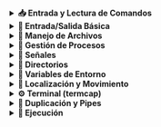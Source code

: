 <details>
<summary><strong>📥 Entrada y Lectura de Comandos</strong></summary>

<br>

| Función                         | Descripción                                                                                             | Uso común                                                         | Uso con código                                                   |
|----------------------------------|---------------------------------------------------------------------------------------------------------|--------------------------------------------------------------------|------------------------------------------------------------------|
| `readline(prompt)`              | Muestra el prompt y lee una línea de entrada del usuario. Devuelve un puntero a la línea leída.         | Leer comandos del usuario con edición de línea                    | `char *s = readline("mini$ ");`                                 |
| `add_history(line)`             | Añade la línea al historial de comandos. Útil para usar las flechas ↑ y ↓.                              | Guardar comandos ejecutados para navegación en el historial       | `if (*s) add_history(s);`                                       |
| `rl_clear_history()`            | Limpia el historial de readline liberando memoria.                                                      | Limpiar historial al salir del programa                           | `rl_clear_history();`                                           |
| `rl_on_new_line()`              | Notifica a readline que comienza una nueva línea. Útil al manejar señales.                              | Preparar readline tras una interrupción con Ctrl+C                | `rl_on_new_line();`                                             |
| `rl_replace_line(text, undo)`  | Reemplaza la línea actual por `text`. `undo` borra el historial de deshacer si es 1.                    | Borrar o reemplazar el texto actual en la línea de entrada        | `rl_replace_line("", 0);`                                       |
| `rl_redisplay()`                | Redibuja el prompt y la línea actual.                                                                   | Refrescar el prompt en pantalla tras una señal                    | `rl_redisplay();`                                               |
| `isatty(fd)`                    | Devuelve 1 si el descriptor es un terminal, 0 si no.                                                    | Comprobar si la entrada es interactiva                            | `if (isatty(STDIN_FILENO))`                                     |
| `ttyname(fd)`                   | Devuelve el nombre del terminal asociado con el descriptor.                                             | Obtener el nombre del terminal, útil para depuración              | `char *name = ttyname(0);`                                      |
| `ttyslot()`                     | Devuelve el número de terminal del proceso actual.                                                      | Rara vez usada, identificación del terminal                       | `int slot = ttyslot();`                                         |
| `ioctl(fd, request)`           | Envía comandos de control al dispositivo. Común para detectar tamaño del terminal (`TIOCGWINSZ`).       | Saber cuántas columnas tiene la terminal, útil para el layout     | `ioctl(1, TIOCGWINSZ, &w);`                                     |

</details>

<details>
<summary><strong>💬 Entrada/Salida Básica</strong></summary>

<br>

| Función     | Descripción                                                         | Uso común                            | Uso con código                        |
|-------------|---------------------------------------------------------------------|---------------------------------------|----------------------------------------|
| `printf`    | Imprime texto formateado a la salida estándar.                      | Mensajes de debug o salida del shell | `printf("Hola %s\n", nombre);`        |
| `write`     | Escribe directamente en un descriptor de archivo.                   | Imprimir sin usar stdio              | `write(1, "Hola\n", 5);`              |
| `perror`    | Muestra un mensaje de error basado en `errno`.                      | Reportar errores de sistema          | `perror("open");`                     |
| `strerror`  | Devuelve un string que describe un código de error.                 | Mostrar mensaje de error personalizado | `char *msg = strerror(errno);`        |

</details>

<details>
<summary><strong>📁 Manejo de Archivos</strong></summary>

<br>

| Función     | Descripción                                                                 | Uso común                                     | Uso con código                                                   |
|-------------|-----------------------------------------------------------------------------|-----------------------------------------------|------------------------------------------------------------------|
| `access`    | Verifica permisos de acceso a un archivo (`F_OK`, `R_OK`, `W_OK`, `X_OK`).  | Comprobar si un archivo existe o es ejecutable | `if (access("file", F_OK) == 0) {...}`                          |
| `open`      | Abre un archivo y devuelve su descriptor.                                   | Abrir archivos para lectura o escritura        | `int fd = open("file.txt", O_RDONLY);`                          |
| `read`      | Lee datos de un descriptor de archivo.                                      | Leer contenido desde un archivo                | `read(fd, buffer, 100);`                                        |
| `close`     | Cierra un descriptor de archivo.                                             | Liberar recursos tras abrir archivos           | `close(fd);`                                                    |
| `unlink`    | Elimina un archivo del sistema de archivos.                                 | Implementar el comando `rm`                    | `unlink("file.txt");`                                           |
| `stat`      | Obtiene información del archivo (nombre, tamaño, permisos).                 | Verificar tipo de archivo o permisos           | `stat("archivo", &st);`                                        |
| `lstat`     | Igual que `stat` pero no sigue enlaces simbólicos.                          | Verificar si un archivo es un enlace simbólico | `lstat("archivo", &st);`                                       |
| `fstat`     | Igual que `stat` pero usando un descriptor de archivo.                      | Obtener info de un archivo ya abierto          | `fstat(fd, &st);`                                               |

</details>

<details>
<summary><strong>🌱 Gestión de Procesos</strong></summary>

<br>

| Función      | Descripción                                                                | Uso común                                 | Uso con código                         |
|--------------|----------------------------------------------------------------------------|--------------------------------------------|-----------------------------------------|
| `fork()`     | Crea un nuevo proceso (hijo) idéntico al actual.                          | Ejecutar comandos creando nuevos procesos  | `pid_t pid = fork();`                  |
| `wait()`     | Espera a que cualquier proceso hijo termine.                              | Evitar procesos zombis                     | `wait(NULL);`                          |
| `waitpid()`  | Espera a que un proceso hijo específico termine.                          | Sincronizar procesos hijos individualmente | `waitpid(pid, NULL, 0);`               |
| `wait3()`    | Similar a `wait()`, pero recoge información de uso de recursos.           | Avanzado, normalmente no usado             | `wait3(NULL, 0, &usage);`              |
| `wait4()`    | Similar a `waitpid()`, también devuelve uso de recursos.                  | Poco común, útil para profiling            | `wait4(pid, NULL, 0, &usage);`         |
| `kill()`     | Envía una señal a un proceso.                                              | Terminar procesos con `SIGINT`, `SIGKILL`  | `kill(pid, SIGINT);`                   |
| `exit()`     | Termina el proceso actual y devuelve un código de salida.                 | Salir del minishell con código             | `exit(0);`                             |

</details>

<details>
<summary><strong>🧠 Señales</strong></summary>

<br>

| Función          | Descripción                                                                  | Uso común                                   | Uso con código                              |
|------------------|------------------------------------------------------------------------------|----------------------------------------------|----------------------------------------------|
| `signal()`       | Define una función para manejar una señal.                                   | Manejar Ctrl+C (SIGINT) o Ctrl+\ (SIGQUIT)  | `signal(SIGINT, handler);`                  |
| `sigaction()`    | Alternativa más robusta a `signal()` para manejar señales.                   | Control más preciso sobre señales            | `sigaction(SIGINT, &act, NULL);`            |
| `sigemptyset()`  | Inicializa una máscara de señales vacía.                                     | Preparar `sigaction`                         | `sigemptyset(&act.sa_mask);`                |
| `sigaddset()`    | Añade una señal a una máscara.                                               | Evitar interrupciones en zonas críticas      | `sigaddset(&act.sa_mask, SIGINT);`          |

</details>

<details>
<summary><strong>📂 Directorios</strong></summary>

<br>

| Función       | Descripción                                                       | Uso común                          | Uso con código                         |
|----------------|-------------------------------------------------------------------|-------------------------------------|-----------------------------------------|
| `opendir()`    | Abre un directorio y devuelve un puntero.                        | Leer contenido de directorios      | `DIR *dir = opendir(".");`             |
| `readdir()`    | Lee una entrada del directorio abierto.                          | Listar archivos como en `ls`       | `struct dirent *e = readdir(dir);`     |
| `closedir()`   | Cierra un directorio previamente abierto.                        | Liberar recursos                   | `closedir(dir);`                        |

</details>

<details>
<summary><strong>📌 Variables de Entorno</strong></summary>

<br>

| Función     | Descripción                                               | Uso común                               | Uso con código                          |
|-------------|-----------------------------------------------------------|------------------------------------------|------------------------------------------|
| `getenv()`  | Devuelve el valor de una variable de entorno.            | Obtener `PATH`, `HOME`, `PWD`, etc.     | `char *path = getenv("PATH");`          |

</details>

<details>
<summary><strong>📍 Localización y Movimiento</strong></summary>

<br>

| Función      | Descripción                                                              | Uso común                                | Uso con código                             |
|---------------|--------------------------------------------------------------------------|-------------------------------------------|---------------------------------------------|
| `getcwd()`    | Obtiene el path del directorio actual.                                   | Implementar `pwd`                         | `char cwd[1024]; getcwd(cwd, sizeof(cwd));` |
| `chdir()`     | Cambia el directorio actual.                                              | Implementar `cd`                          | `chdir("/home/user");`                      |

</details>

<details>
<summary><strong>⚙️ Terminal (termcap)</strong></summary>

<br>

| Función       | Descripción                                                                 | Uso común                                  | Uso con código                          |
|---------------|-----------------------------------------------------------------------------|---------------------------------------------|------------------------------------------|
| `tcgetattr()` | Obtiene los atributos de la terminal.                                       | Configuración avanzada                     | `tcgetattr(STDIN_FILENO, &term);`       |
| `tcsetattr()` | Establece atributos de la terminal.                                         | Configuración avanzada                     | `tcsetattr(STDIN_FILENO, TCSANOW, &term);` |
| `tgetent()`   | Inicializa estructuras termcap desde la variable de entorno `TERM`.        | Requerido para `tgetstr` y otras funciones | `tgetent(NULL, getenv("TERM"));`        |
| `tgetflag()`  | Obtiene un flag booleano del terminal.                                     | Leer capacidades booleanas                 | `tgetflag("bs");`                        |
| `tgetnum()`   | Obtiene un valor numérico de capacidades del terminal.                    | Leer tamaño, etc.                          | `tgetnum("co");`                         |
| `tgetstr()`   | Devuelve una string de capacidad del terminal.                             | Leer secuencias de escape ANSI             | `tgetstr("cl", &area);`                  |
| `tgoto()`     | Devuelve una string para mover el cursor a una coordenada.                 | Control de cursor                          | `tgoto(cm, col, row);`                   |
| `tputs()`     | Imprime una string termcap con control de padding.                         | Ejecutar comandos termcap como limpiar     | `tputs(cl, 1, putchar);`                 |

</details>

<details>
<summary><strong>🔀 Duplicación y Pipes</strong></summary>

<br>

| Función     | Descripción                                                       | Uso común                          | Uso con código                         |
|-------------|-------------------------------------------------------------------|-------------------------------------|-----------------------------------------|
| `dup()`     | Duplica un descriptor de archivo.                                | Redireccionar entrada/salida       | `int fd_copy = dup(fd);`               |
| `dup2()`    | Duplica un descriptor a un número específico.                    | Redirección con `stdin`, `stdout`  | `dup2(fd, STDOUT_FILENO);`             |
| `pipe()`    | Crea un pipe entre dos procesos.                                 | Comunicación entre procesos        | `pipe(fd);`                            |

</details>

<details>
<summary><strong>🚀 Ejecución</strong></summary>

<br>

| Función     | Descripción                                                      | Uso común                         | Uso con código                            |
|-------------|------------------------------------------------------------------|------------------------------------|---------------------------------------------|
| `execve()`  | Ejecuta un nuevo programa reemplazando el actual.                | Ejecutar comandos externos         | `execve("/bin/ls", args, env);`             |

</details>
